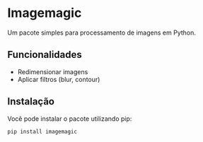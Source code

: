 # Imagemagic

Um pacote simples para processamento de imagens em Python.

## Funcionalidades

- Redimensionar imagens
- Aplicar filtros (blur, contour)

## Instalação

Você pode instalar o pacote utilizando pip:

```bash
pip install imagemagic
